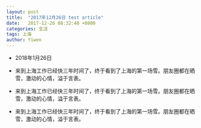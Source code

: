 ```yaml
---
layout: post
title:  "2017年12月26日 test article"
date:   2017-12-26 08:32:40 +0800
categories: 生活
tags: 上海
author: Yiwen
---
```


- 2018年1月26日

- 来到上海工作已经快三年时间了，终于看到了上海的第一场雪。朋友圈都在晒雪，激动的心情，溢于言表。

- 来到上海工作已经快三年时间了，终于看到了上海的第一场雪。朋友圈都在晒雪，激动的心情，溢于言表。

- 来到上海工作已经快三年时间了，终于看到了上海的第一场雪。朋友圈都在晒雪，激动的心情，溢于言表。